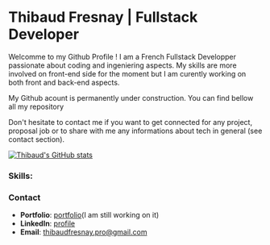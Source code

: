 
# Thibaud Fresnay | Fullstack Developer 

Welcomme to my Github Profile !
I am a French Fullstack Developper passionate about coding and ingeniering aspects. My skills are more involved on front-end side for the moment but I am curently working on both front and back-end aspects.

My Github acount is permanently under construction.
You can find bellow all my repository

Don't hesitate to contact me if you want to get connected for any project, proposal job or to share with me any informations about tech in general (see contact section).

[![Thibaud's GitHub stats](https://github-readme-stats.vercel.app/api?username=Thibaud&Theme=vue)](https://github.com/anuraghazra/github-readme-stats)

### Skills:

### Contact
- **Portfolio**: [portfolio](https://github.com/ThibaudFre/MyPortfolio_Backend)(I am still working on it)  
- **LinkedIn**: [profile](https://www.linkedin.com/in/thibaudfres/) 
- **Email**: [thibaudfresnay.pro@gmail.com](mailto:thibaudfresnay.pro@gmail.com)
<!--
**ThibaudFre/ThibaudFre** is a ✨ _special_ ✨ repository because its `README.md` (this file) appears on your GitHub profile.

Here are some ideas to get you started:

- 🔭 I’m currently working on ...
- 🌱 I’m currently learning ...
- 👯 I’m looking to collaborate on ...
- 🤔 I’m looking for help with ...
- 💬 Ask me about ...
- 📫 How to reach me: ...
- 😄 Pronouns: ...
- ⚡ Fun fact: ...
-->
